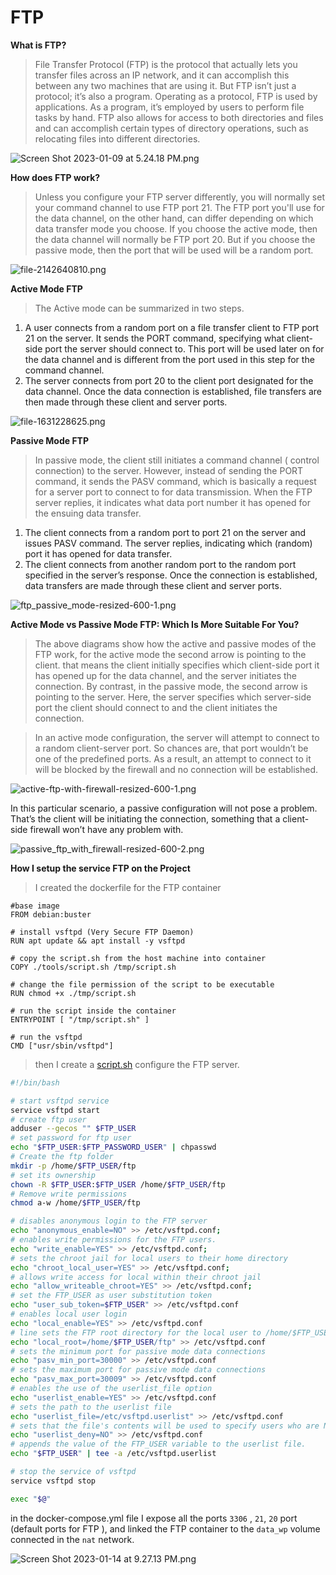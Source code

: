 # FTP

**What is FTP?**

> File Transfer Protocol (FTP) is the protocol that actually lets you transfer files across an IP
network, and it can accomplish this between any two machines that are using it. But FTP
isn’t just a protocol; it’s also a program. Operating as a protocol, FTP is used by applications.
As a program, it’s employed by users to perform file tasks by hand. FTP also allows for
access to both directories and files and can accomplish certain types of directory operations,
such as relocating files into different directories.
> 

![Screen Shot 2023-01-09 at 5.24.18 PM.png](FTP%20f8505f1d53664ee8bd35406e5d40252b/Screen_Shot_2023-01-09_at_5.24.18_PM.png)

****How does FTP work?****

> Unless you configure your FTP server differently, you will normally set your command channel to use FTP port 21. The FTP port you'll use for the data channel, on the other hand, can differ depending on which data transfer mode you choose. If you choose the active mode, then the data channel will normally be FTP port 20. But if you choose the passive mode, then the port that will be used will be a random port.
> 

![file-2142640810.png](FTP%20f8505f1d53664ee8bd35406e5d40252b/file-2142640810.png)

**Active Mode FTP**

> The Active mode can be summarized in two steps.
> 
1. A user connects from a random port on a file transfer client to FTP port 21 on the server. It sends the PORT command, specifying what client-side port the server should connect to. This port will be used later on for the data channel and is different from the port used in this step for the command channel.
2. The server connects from port 20 to the client port designated for the data channel. Once the data connection is established, file transfers are then made through these client and server ports.

![file-1631228625.png](FTP%20f8505f1d53664ee8bd35406e5d40252b/file-1631228625.png)

**Passive Mode FTP**

> In passive mode, the client still initiates a command channel ( control connection) to the server. However, instead of sending the PORT command, it sends the PASV command, which is basically a request for a server port to connect to for data transmission. When the FTP server replies, it indicates what data port number it has opened for the ensuing data transfer.
> 
1. The client connects from a random port to port 21 on the server and issues PASV command. The server replies, indicating which (random) port it has opened for data transfer.
2. The client connects from another random port to the random port specified in the server’s response. Once the connection is established, data transfers are made through these client and server ports.

![ftp_passive_mode-resized-600-1.png](FTP%20f8505f1d53664ee8bd35406e5d40252b/ftp_passive_mode-resized-600-1.png)

**Active Mode vs Passive Mode FTP: Which Is More Suitable For You?**

> The above diagrams show how the active and passive modes of the FTP work, for the active mode the second arrow is pointing to the client. that means the client initially specifies which client-side port it has opened up for the data channel, and the server initiates the connection. By contrast, in the passive mode, the second arrow is pointing to the server. Here, the server specifies which server-side port the client should connect to and the client initiates the connection.
> 

> In an active mode configuration, the server will attempt to connect to a random client-server port. So chances are, that port wouldn’t be one of the predefined ports. As a result, an attempt to connect to it will be blocked by the firewall and no connection will be established.
> 

![active-ftp-with-firewall-resized-600-1.png](FTP%20f8505f1d53664ee8bd35406e5d40252b/active-ftp-with-firewall-resized-600-1.png)

In this particular scenario, a passive configuration will not pose a problem. That’s the client will be initiating the connection, something that a client-side firewall won’t have any problem with.

![passive_ftp_with_firewall-resized-600-2.png](FTP%20f8505f1d53664ee8bd35406e5d40252b/passive_ftp_with_firewall-resized-600-2.png)

**How I setup the service FTP on the Project**

> I created the dockerfile for the FTP container
> 

```docker
#base image
FROM debian:buster

# install vsftpd (Very Secure FTP Daemon)
RUN apt update && apt install -y vsftpd 

# copy the script.sh from the host machine into container
COPY ./tools/script.sh /tmp/script.sh 

# change the file permission of the script to be executable
RUN chmod +x ./tmp/script.sh 

# run the script inside the container
ENTRYPOINT [ "/tmp/script.sh" ]

# run the vsftpd
CMD ["usr/sbin/vsftpd"]
```

> then I create a [script.sh](http://script.sh) configure the FTP server.
> 

```bash
#!/bin/bash

# start vsftpd service
service vsftpd start
# create ftp user
adduser --gecos "" $FTP_USER 
# set password for ftp user
echo "$FTP_USER:$FTP_PASSWORD_USER" | chpasswd
# Create the ftp folder
mkdir -p /home/$FTP_USER/ftp
# set its ownership
chown -R $FTP_USER:$FTP_USER /home/$FTP_USER/ftp
# Remove write permissions
chmod a-w /home/$FTP_USER/ftp 

# disables anonymous login to the FTP server
echo "anonymous_enable=NO" >> /etc/vsftpd.conf;
# enables write permissions for the FTP users.
echo "write_enable=YES" >> /etc/vsftpd.conf;
# sets the chroot jail for local users to their home directory
echo "chroot_local_user=YES" >> /etc/vsftpd.conf;
# allows write access for local within their chroot jail
echo "allow_writeable_chroot=YES" >> /etc/vsftpd.conf;
# set the FTP_USER as user substitution token
echo "user_sub_token=$FTP_USER" >> /etc/vsftpd.conf
# enables local user login
echo "local_enable=YES" >> /etc/vsftpd.conf
# line sets the FTP root directory for the local user to /home/$FTP_USER/ftp
echo "local_root=/home/$FTP_USER/ftp" >> /etc/vsftpd.conf
# sets the minimum port for passive mode data connections
echo "pasv_min_port=30000" >> /etc/vsftpd.conf
# sets the maximum port for passive mode data connections
echo "pasv_max_port=30009" >> /etc/vsftpd.conf
# enables the use of the userlist_file option
echo "userlist_enable=YES" >> /etc/vsftpd.conf
# sets the path to the userlist file
echo "userlist_file=/etc/vsftpd.userlist" >> /etc/vsftpd.conf
# sets that the file's contents will be used to specify users who are NOT allowed to log in
echo "userlist_deny=NO" >> /etc/vsftpd.conf
# appends the value of the FTP_USER variable to the userlist file.
echo "$FTP_USER" | tee -a /etc/vsftpd.userlist

# stop the service of vsftpd
service vsftpd stop

exec "$@"
```

in the docker-compose.yml file I expose all the ports  `3306` , `21`, `20` port (default ports for FTP ), and linked the FTP container to the `data_wp`  volume connected in the `nat` network.

![Screen Shot 2023-01-14 at 9.27.13 PM.png](FTP%20f8505f1d53664ee8bd35406e5d40252b/Screen_Shot_2023-01-14_at_9.27.13_PM.png)